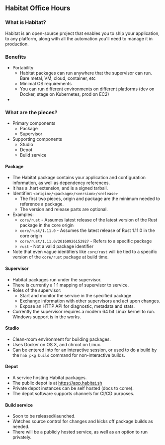 ## Habitat Office Hours

### What is Habitat?
 Habitat is an open-source project that enables you to ship your application, to any platform, along with all the automation you'll need to manage it in production.
 
### Benefits
- Portability
  * Habitat packages can run anywhere that the supervisor can run.  Bare metal, VM, cloud, container, etc
  * Minimal OS requirements
  * You can run different environments on different platforms (dev on Docker, stage on Kubernetes, prod on EC2)
- 

### What are the pieces?
- Primary components
  * Package
  * Supervisor
- Supporting components
  * Studio
  * Depot
  * Build service

#### Package
- The Habitat package contains your application and configuration information, as well as dependency references.
- It has a .hart extension, and is a signed tarball.
- Identifier:  `<origin>/<package>/<version>/<release>`
  * The first two pieces, origin and package are the minimum needed to reference a package.
  * The version and release parts are optional.
- Examples:
  * `core/rust` - Assumes latest release of the latest version of the Rust package in the core origin
  * `core/rust/1.11.0` - Assumes the latest release of Rust 1.11.0 in the core origin
  * `core/rust/1.11.0/20160926152927` - Refers to a specific package
  * `rust` - Not a valid package identifier
- Note that even vague identifiers like `core/rust` will be tied to a specific version of the `core/rust` package at build time.  

#### Supervisor
- Habitat packages run under the supervisor.
- There is currently a 1:1 mapping of supervisor to service.
- Roles of the supervisor:
  * Start and monitor the service in the specified package
  * Exchange information with other supervisors and act upon changes.
  * Expose an HTTP API for diagnostic, metadata and stats.
- Currently the supervisor requires a modern 64 bit Linux kernel to run.  Windows support is in the works.

#### Studio
- Clean-room environment for building packages.
- Uses Docker on OS X, and chroot on Linux.
- Can be entered into for an interactive session, or used to do a build by the `hab pkg build` command for non-interactive builds.

#### Depot
- A service hosting Habitat packages.
- The public depot is at https://app.habitat.sh
- Private depot instances can be self hosted (docs to come).
- The depot software supports channels for CI/CD purposes.

#### Build service
- Soon to be released/launched.
- Watches source control for changes and kicks off package builds as needed.
- There will be a publicly hosted service, as well as an option to run privately.
